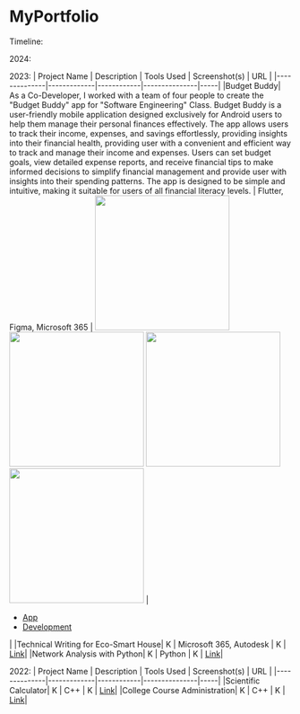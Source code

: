 # MyPortfolio

Timeline:

2024:

2023:
| Project Name | Description | Tools Used | Screenshot(s) | URL |
|--------------|-------------|------------|---------------|-----|
|Budget Buddy| As a Co-Developer, I worked with a team of four people to create the "Budget Buddy" app for "Software Engineering" Class. Budget Buddy is a user-friendly mobile application designed exclusively for Android users to help them manage their personal finances effectively. The app allows users to track their income, expenses, and savings effortlessly, providing insights into their financial health, providing user with a convenient and efficient way to track and manage their income and expenses. Users can set budget goals, view detailed expense reports, and receive financial tips to make informed decisions to simplify financial management and  provide user with insights into their spending patterns. The app is designed to be simple and intuitive, making it suitable for users of all financial literacy levels. | Flutter, Figma, Microsoft 365 | <img src="https://studentssbac-my.sharepoint.com/:i:/g/personal/ryufath_soepeno_my_sampoernauniversity_ac_id/Ebledzad6N5LrAubcKu-xMUBN8sxq5qe3qtwDCPeTqq4qg?e=SxWyEr" width="240"> <img src="https://studentssbac-my.sharepoint.com/:i:/g/personal/ryufath_soepeno_my_sampoernauniversity_ac_id/Ebledzad6N5LrAubcKu-xMUBN8sxq5qe3qtwDCPeTqq4qg?e=SxWyEr" width="240"> <img src="[Screenshoots/Screenshot2024-01-29 115442.png](https://studentssbac-my.sharepoint.com/:i:/g/personal/ryufath_soepeno_my_sampoernauniversity_ac_id/Ebledzad6N5LrAubcKu-xMUBN8sxq5qe3qtwDCPeTqq4qg?e=SxWyEr)" width="240"> <img src="https://studentssbac-my.sharepoint.com/:i:/g/personal/ryufath_soepeno_my_sampoernauniversity_ac_id/Ebledzad6N5LrAubcKu-xMUBN8sxq5qe3qtwDCPeTqq4qg?e=SxWyEr" width="240"> | <ul><li><a href="https://drive.google.com/file/d/1wvY6B5hS8TCBkPD5GWVV6T1m7GnviVs5/view?usp=sharing" target="_blank">App</a></li><li><a href="https://github.com/RyufathSoepeno/MyPortfolio/tree/main/Budget%20Buddy_release4" target="_blank">Development</a></li></ul>|
|Technical Writing for Eco-Smart House| K | Microsoft 365, Autodesk | K | [Link](https://github.com/RyufathSoepeno/MyPortfolio/tree/main/Technical%20Writing%20for%20Eco-Smart%20House)|
|Network Analysis with Python| K | Python | K | [Link](https://github.com/RyufathSoepeno/MyPortfolio/tree/main/Network%20Analysis%20with%20Python)|

2022:
| Project Name | Description | Tools Used | Screenshot(s) | URL |
|--------------|-------------|------------|---------------|-----|
|Scientific Calculator| K | C++ | K | [Link](https://github.com/RyufathSoepeno/MyPortfolio/tree/main/Scientific%20Calculator)|
|College Course Administration| K | C++ | K | [Link](https://github.com/RyufathSoepeno/MyPortfolio/tree/main/College%20Course%20Administration)|
